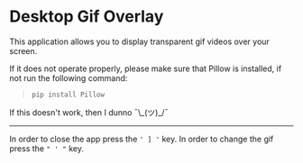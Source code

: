 # Desktop Gif Overlay
This application allows you to display transparent gif videos over your screen.

If it does not operate properly, please make sure that Pillow is installed, if not run the following command:<br>
> `pip install Pillow`

If this doesn't work, then I dunno ¯\\\_(ツ)\_/¯

<hr>

In order to close the app press the `' ] '` key. 
In order to change the gif press the `" ' "` key.
